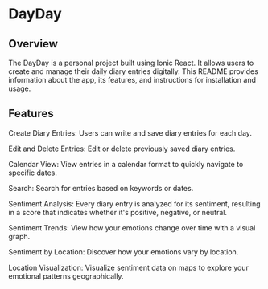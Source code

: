 <h1>DayDay</h1>

<h2>Overview</h2>
The DayDay is a personal project built using Ionic React. It allows users to create and manage their daily diary entries digitally. 
This README provides information about the app, its features, and instructions for installation and usage.

<h2>Features</h2>
Create Diary Entries: Users can write and save diary entries for each day.

Edit and Delete Entries: Edit or delete previously saved diary entries.

Calendar View: View entries in a calendar format to quickly navigate to specific dates.

Search: Search for entries based on keywords or dates.

Sentiment Analysis: Every diary entry is analyzed for its sentiment, resulting in a score that indicates whether it's positive, negative, or neutral.

Sentiment Trends: View how your emotions change over time with a visual graph.

Sentiment by Location: Discover how your emotions vary by location.

Location Visualization: Visualize sentiment data on maps to explore your emotional patterns geographically.
